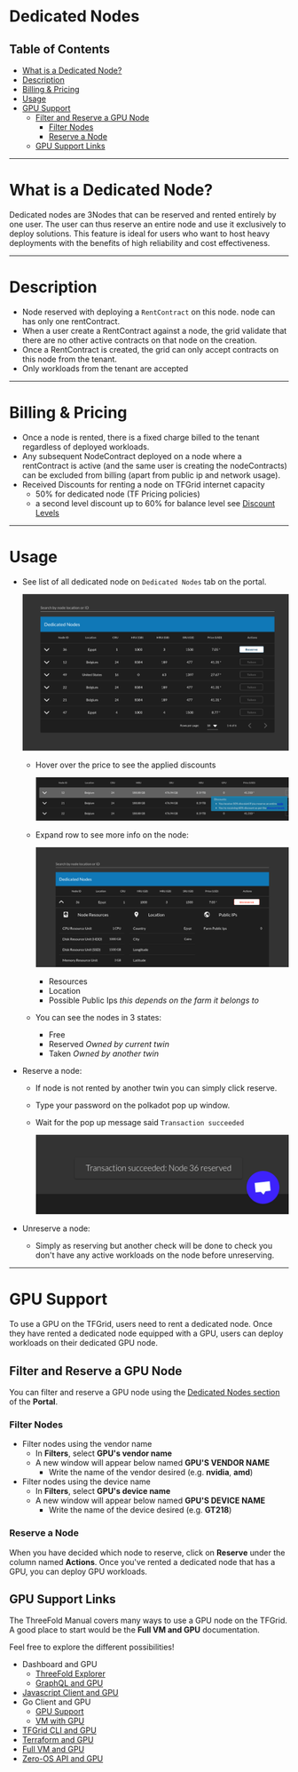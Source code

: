<h1> Dedicated Nodes </h1>

<h2> Table of Contents </h2>

- [What is a Dedicated Node?](#what-is-a-dedicated-node)
- [Description](#description)
- [Billing \& Pricing](#billing--pricing)
- [Usage](#usage)
- [GPU Support](#gpu-support)
  - [Filter and Reserve a GPU Node](#filter-and-reserve-a-gpu-node)
    - [Filter Nodes](#filter-nodes)
    - [Reserve a Node](#reserve-a-node)
  - [GPU Support Links](#gpu-support-links)

***

# What is a Dedicated Node?

Dedicated nodes are 3Nodes that can be reserved and rented entirely by one user. The user can thus reserve an entire node and use it exclusively to deploy solutions. This feature is ideal for users who want to host heavy deployments with the benefits of high reliability and cost effectiveness.

***

# Description

- Node reserved with deploying a `RentContract` on this node. node can has only one rentContract.
- When a user create a RentContract against a node, the grid validate that there are no other active contracts on that node on the creation.
- Once a RentContract is created, the grid can only accept contracts on this node from the tenant.
- Only workloads from the tenant are accepted

***

# Billing & Pricing

- Once a node is rented, there is a fixed charge billed to the tenant regardless of deployed workloads.
- Any subsequent NodeContract deployed on a node where a rentContract is active (and the same user is creating the nodeContracts) can be excluded from billing (apart from public ip and network usage).
- Received Discounts for renting a node on TFGrid internet capacity
  - 50% for dedicated node (TF Pricing policies)
  - a second level discount up to 60% for balance level see [Discount Levels](../../cloud/cloudunits_pricing.md#staking-discount)

***

# Usage

- See list of all dedicated node on `Dedicated Nodes` tab on the portal.

    ![ ](./img/dedicated_nodes.png)

  - Hover over the price to see the applied discounts

    ![](./img/dedicated_nodes_discounts.png)

  - Expand row to see more info on the node:
  
    ![ ](./img/node_info.png)
    - Resources
    - Location
    - Possible Public Ips *this depends on the farm it belongs to*

  - You can see the nodes in 3 states:
    - Free
    - Reserved *Owned by current twin*
    - Taken *Owned by another twin*
- Reserve a node:
  - If node is not rented by another twin you can simply click reserve.
  - Type your password on the polkadot pop up window.
  - Wait for the pop up message said `Transaction succeeded`

    ![ ](./img/rented_succeeded.png)

- Unreserve a node:
  - Simply as reserving but another check will be done to check you don't have any active workloads on the node before unreserving.

***

# GPU Support

To use a GPU on the TFGrid, users need to rent a dedicated node. Once they have rented a dedicated node equipped with a GPU, users can deploy workloads on their dedicated GPU node.

## Filter and Reserve a GPU Node

You can filter and reserve a GPU node using the [Dedicated Nodes section](https://dashboard.grid.tf/portal/account-nodes) of the **Portal**.

### Filter Nodes

- Filter nodes using the vendor name
  - In **Filters**, select **GPU's vendor name**
  - A new window will appear below named **GPU'S VENDOR NAME**
    - Write the name of the vendor desired (e.g. **nvidia**, **amd**)
- Filter nodes using the device name
  - In **Filters**, select **GPU's device name**
  - A new window will appear below named **GPU'S DEVICE NAME**
    - Write the name of the device desired (e.g. **GT218**)

### Reserve a Node

When you have decided which node to reserve, click on **Reserve** under the column named **Actions**. Once you've rented a dedicated node that has a GPU, you can deploy GPU workloads.

## GPU Support Links

The ThreeFold Manual covers many ways to use a GPU node on the TFGrid. A good place to start would be the **Full VM and GPU** documentation.

Feel free to explore the different possibilities!

- Dashboard and GPU
  - [ThreeFold Explorer](../explorer/explorer_gpu_support.md)
  - [GraphQL and GPU](../explorer/explorer_graphql_intro.md#filtering-nodes-with-gpu-devices)
- [Javascript Client and GPU](../../javascript/grid3_javascript_gpu_support.md)
- Go Client and GPU
  - [GPU Support](../../go/grid3_go_gpu_support.md)
  - [VM with GPU](../../go/grid3_go_vm_with_gpu.md)
- [TFGrid CLI and GPU](../../tfgridcmd/grid3_cli_vm.md#deploy-a-vm-with-gpu)
- [Terraform and GPU](../../terraform/terraform_gpu_support.md)
- [Full VM and GPU](../../playground/fullVm.md)
- [Zero-OS API and GPU](../../internals/zos/manual/api.md#gpus)

